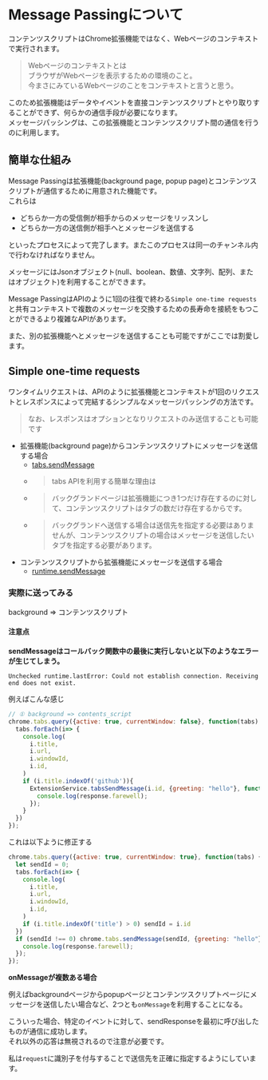# Message Passingについて

コンテンツスクリプトはChrome拡張機能ではなく、Webページのコンテキストで実行されます。

> Webページのコンテキストとは  
> ブラウザがWebページを表示するための環境のこと。  
> 今まさにみているWebページのことをコンテキストと言うと思う。

このため拡張機能はデータやイベントを直接コンテンツスクリプトとやり取りすることができず、何らかの通信手段が必要になります。  
メッセージパッシングは、この拡張機能とコンテンツスクリプト間の通信を行うのに利用します。

## 簡単な仕組み

Message Passingは拡張機能(background page, popup page)とコンテンツスクリプトが通信するために用意された機能です。  
これらは

- どちらか一方の受信側が相手からのメッセージをリッスンし
- どちらか一方の送信側が相手へとメッセージを送信する

といったプロセスによって完了します。またこのプロセスは同一のチャンネル内で行わなければなりません。

メッセージにはJsonオブジェクト(null、boolean、数値、文字列、配列、またはオブジェクト)を利用することができます。  

Message PassingはAPIのように1回の往復で終わる`Simple one-time requests`と共有コンテキストで複数のメッセージを交換するための長寿命を接続をもつことができるより複雑なAPIがあります。

また、別の拡張機能へとメッセージを送信することも可能ですがここでは割愛します。


## Simple one-time requests

ワンタイムリクエストは、APIのように拡張機能とコンテキストが1回のリクエストとレスポンスによって完結するシンプルなメッセージパッシングの方法です。
> なお、レスポンスはオプションとなりリクエストのみ送信することも可能です

- 拡張機能(background page)からコンテンツスクリプトにメッセージを送信する場合
  - [tabs.sendMessage](https://developer.chrome.com/extensions/tabs#method-sendMessage)
  - > tabs APIを利用する簡単な理由は  
  - > バックグランドページは拡張機能につき1つだけ存在するのに対して、コンテンツスクリプトはタブの数だけ存在するからです。
  - > バックグランドへ送信する場合は送信先を指定する必要はありませんが、コンテンツスクリプトの場合はメッセージを送信したいタブを指定する必要があります。
- コンテンツスクリプトから拡張機能にメッセージを送信する場合
  - [runtime.sendMessage](https://developer.chrome.com/extensions/runtime#method-sendMessage)

### 実際に送ってみる

background => コンテンツスクリプト

#### 注意点


**sendMessageはコールバック関数中の最後に実行しないと以下のようなエラーが生じてしまう。**

```
Unchecked runtime.lastError: Could not establish connection. Receiving end does not exist.
```
例えばこんな感じ

```js
// ① background => contents_script
chrome.tabs.query({active: true, currentWindow: false}, function(tabs) {
  tabs.forEach(i=> {
    console.log(
      i.title,
      i.url,
      i.windowId,
      i.id,
    )
    if (i.title.indexOf('github')){
      ExtensionService.tabsSendMessage(i.id, {greeting: "hello"}, function(response) {
        console.log(response.farewell);
      });  
    }
  })  
});

```

これは以下ように修正する

```js
chrome.tabs.query({active: true, currentWindow: true}, function(tabs) {
  let sendId = 0;
  tabs.forEach(i=> {
    console.log(
      i.title,
      i.url,
      i.windowId,
      i.id,
    )
    if (i.title.indexOf('title') > 0) sendId = i.id
  })
  if (sendId !== 0) chrome.tabs.sendMessage(sendId, {greeting: "hello"}, function(response) {
    console.log(response.farewell);
  }); 
});
```

**onMessageが複数ある場合**

例えばbackgroundページからpopupページとコンテンツスクリプトページにメッセージを送信したい場合など、2つとも`onMessage`を利用することになる。

こういった場合、特定のイベントに対して、sendResponseを最初に呼び出したものが通信に成功します。  
それ以外の応答は無視されるので注意が必要です。

私は`request`に識別子を付与することで送信先を正確に指定するようにしています。

